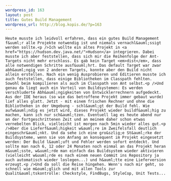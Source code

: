 ```yaml
--- 
wordpress_id: 163
layout: post
title: Gutes Build Management
wordpress_url: http://blog.kopis.de/?p=163
---
```


    Heute musste ich leidvoll erfahren, dass ein gutes Build Management f&uuml;r alle Projekte notwendig ist und niemals vernachl&auml;ssigt werden sollte.<p />Ich wollte ein altes Projekt in <a href="https://hudson.dev.java.net/">Hudson</a> integrieren. Dabei musste ich aber feststellen, dass sich mir die Reihenfolge der Ant-Targets nicht mehr erschloss. Es gab kein Target <em>dist</em>, dass alle notwendigen Schritte ausf&uuml;hrt. Das default Target war zwar abh&auml;ngig von 2 anderen Targets, konnte aber den Build nicht allein erstellen. Nach ein wenig Ausprobieren und Editieren musste ich auch feststellen, dass einige Bibliotheken im Classpath fehlten. Sowohl beim kompilieren als auch im Classpath von Ant selbst.<p />Und genau da liegt auch ein Vorteil von Buildsystemen: Es werden verschluderte Abh&auml;ngigkeiten von Entwicklerrechnern aufgedeckt. Aus der IDE heraus (so wie das betroffene Projekt immer gebaut wurde) lief alles glatt. Jetzt - mit einem frischen Rechner und ohne die Bibliotheken in der Umgebung - schl&auml;gt der Build fehl. Wie aufw&auml;ndig es jetzt wird, dieses Projekt wieder buildf&auml;hig zu machen, kann ich nur sch&auml;tzen. Eventuell lag es heute abend nur an der fortgeschrittenen Zeit und an meinem daher schon etwas vernebelten Blick, vielleicht ist morgen nach 5min wieder alles gut.<p />Aber die Lieferf&auml;higkeit w&auml;re im Zweifelsfall deutlich eingeschr&auml;nkt. Und da sehe ich eine gro&szlig;e St&auml;rke der Buildsysteme, wenn sie von Anfang an konsequent im Projekt eingesetzt werden: Der Build l&auml;uft und Fehler werden sofort entdeckt. Und sollte man nach 6, 12 oder 24 Monaten noch einmal an das Projekt heran m&uuml;sste, w&uuml;rde man einfach das Buildsystem wieder aktivieren (vielleicht w&uuml;rde es nach einem neuen Commit ins Repository ja auch automatisch wieder loslegen...) und h&auml;tte eine Lieferversion erzeugt.<p />Und da soll die Reise hingehen. Wenn's nach mir geht, so schnell wie m&ouml;glich und mit allen Tools zur Qualit&auml;tskontrolle: Checkstyle, FindBugs, StyleCop, Unit Tests...
  
